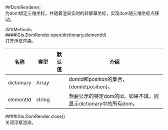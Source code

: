 ##DomRenderer;  
为dom绑定三维坐标，并随着渲染实时的转屏幕坐标，实现dom随三维坐标点移动。  
 
  
###Methods  
####IGis.DomRender.open(dictionary,elementId)  
打开浮框渲染。
    
  
名称|类型|默认值|介绍
-|-|-|-    
dictionary|Array||domId和position的集合，{domId:position}。
elementId|string||想要显示的特定dom的Id，如果不填，则显示dictionary中的所有dom。 

####IGis.DomRender.close()   
关闭浮框渲染。